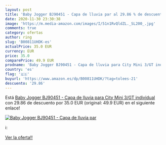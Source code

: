 ```yaml
---
layout: post
title: 'Baby Jogger BJ90451 - Capa de lluvia par al 29.86 % de descuento'
date: 2020-11-30 23:30:38
image: 'https://m.media-amazon.com/images/I/51n1RvQldZL._SL200_.jpg'
comments: true
category: ofertas
author: ring
slug: 'B00811UHDK-es'
actualPrice: 35.0 EUR
currency: EUR
price: 35.0
comparePrice: 49.9 EUR
prodname: 'Baby Jogger BJ90451 - Capa de lluvia para City Mini 3/GT individual'
country: 'es'
flag: '🇪🇸'
buyurl: 'https://www.amazon.es/dp/B00811UHDK/?tag=tolees-21'
descuento: '29.86'
---
```


Está [Baby Jogger BJ90451 - Capa de lluvia para City Mini 3/GT individual](https://www.amazon.es/dp/B00811UHDK/?tag=tolees-21) con 29.86 de descuento por 35.0 EUR (original: 49.9 EUR) en el siguiente enlace!

[![Baby Jogger BJ90451 - Capa de lluvia par](https://m.media-amazon.com/images/I/51n1RvQldZL._SL200_.jpg)](https://www.amazon.es/dp/B00811UHDK/?tag=tolees-21)

ℹ️:


[Ver la oferta!!](https://www.amazon.es/dp/B00811UHDK/?tag=tolees-21)
